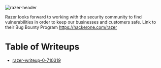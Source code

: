 ![razer-header](https://i.imgur.com/fjQTaPa.jpg)

Razer looks forward to working with the security community to find vulnerabilities in order to keep our businesses and customers safe.
Link to their Bug Bounty Program https://hackerone.com/razer

# Table of Writeups
 - [razer-writeup-0-710319](writeups/710319.md)
